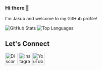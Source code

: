 ### Hi there 👋

I'm Jakub and welcome to my GitHub profile!

<img src="https://github-readme-stats.vercel.app/api?username=kubajznicek" alt="GitHub Stats" align="top"> <img src="https://github-readme-stats.vercel.app/api/top-langs/?username=kubajznicek" alt="Top Languages" align="top">


## Let's Connect

[<img src="https://img.icons8.com/color/48/000000/discord-logo.png" alt="Discord" width="40">](https://discordapp.com/users/570257233993007118)  [<img src="https://img.icons8.com/color/48/000000/instagram-new.png" alt="Instagram" width="40">](https://www.instagram.com/klobasnicek/)   [<img src="https://img.icons8.com/color/48/000000/youtube-play.png" alt="YouTube" width="40">](https://www.youtube.com/channel/UCYZA_v__hXahuueA5RniUEA)




<!--
**kubajznicek/kubajznicek** is a ✨ _special_ ✨ repository because its `README.md` (this file) appears on your GitHub profile.

Here are some ideas to get you started:

- 🔭 I’m currently working on ...
- 🌱 I’m currently learning ...
- 👯 I’m looking to collaborate on ...
- 🤔 I’m looking for help with ...
- 💬 Ask me about ...
- 📫 How to reach me: ...
- 😄 Pronouns: ...
- ⚡ Fun fact: ...
-->
